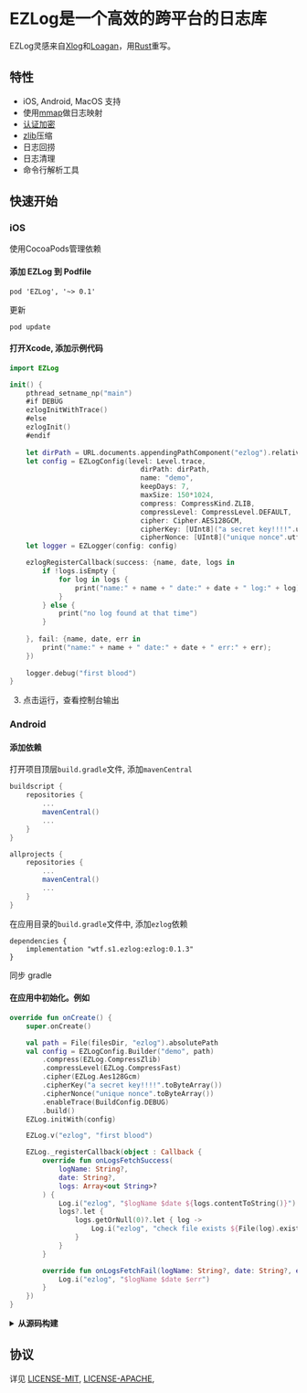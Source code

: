 # EZLog是一个高效的跨平台的日志库
EZLog灵感来自[Xlog](https://github.com/Tencent/mars)和[Loagan](https://github.com/Meituan-Dianping/Logan)，用[Rust](https://www.rust-lang.org/)重写。

## 特性
- iOS, Android, MacOS 支持
- 使用[mmap](https://man7.org/linux/man-pages/man2/mmap.2.html)做日志映射
- [认证加密](https://en.wikipedia.org/wiki/Authenticated_encryption)
- [zlib](https://en.wikipedia.org/wiki/Zlib)压缩
- 日志回捞
- 日志清理
- 命令行解析工具

## 快速开始
### iOS

使用CocoaPods管理依赖

#### 添加 EZLog 到 Podfile

```
pod 'EZLog', '~> 0.1'
```
更新

```
pod update
```
#### 打开Xcode, 添加示例代码

```swift
import EZLog

init() {
    pthread_setname_np("main")
    #if DEBUG
    ezlogInitWithTrace()
    #else
    ezlogInit()
    #endif
    
    let dirPath = URL.documents.appendingPathComponent("ezlog").relativePath
    let config = EZLogConfig(level: Level.trace,
                                dirPath: dirPath,
                                name: "demo",
                                keepDays: 7,
                                maxSize: 150*1024,
                                compress: CompressKind.ZLIB,
                                compressLevel: CompressLevel.DEFAULT,
                                cipher: Cipher.AES128GCM,
                                cipherKey: [UInt8]("a secret key!!!!".utf8),
                                cipherNonce: [UInt8]("unique nonce".utf8))
    let logger = EZLogger(config: config)

    ezlogRegisterCallback(success: {name, date, logs in
        if !logs.isEmpty {
            for log in logs {
                print("name:" + name + " date:" + date + " log:" + log);
            }
        } else {
            print("no log found at that time")
        }
        
    }, fail: {name, date, err in
        print("name:" + name + " date:" + date + " err:" + err);
    })
    
    logger.debug("first blood")
}
```

3. 点击运行，查看控制台输出

### Android

#### 添加依赖

打开项目顶层`build.gradle`文件, 添加`mavenCentral`

```groovy
buildscript {
    repositories {
        ...
        mavenCentral()
        ...
    }
}

allprojects {
    repositories {
        ...
        mavenCentral()
        ...
    }
}
```

在应用目录的`build.gradle`文件中, 添加`ezlog`依赖

```
dependencies {
    implementation "wtf.s1.ezlog:ezlog:0.1.3"
}
```

同步 gradle

#### 在应用中初始化。例如

```kotlin
override fun onCreate() {
    super.onCreate()

    val path = File(filesDir, "ezlog").absolutePath
    val config = EZLogConfig.Builder("demo", path)
        .compress(EZLog.CompressZlib)
        .compressLevel(EZLog.CompressFast)
        .cipher(EZLog.Aes128Gcm)
        .cipherKey("a secret key!!!!".toByteArray())
        .cipherNonce("unique nonce".toByteArray())
        .enableTrace(BuildConfig.DEBUG)
        .build()
    EZLog.initWith(config)

    EZLog.v("ezlog", "first blood")

    EZLog._registerCallback(object : Callback {
        override fun onLogsFetchSuccess(
            logName: String?,
            date: String?,
            logs: Array<out String>?
        ) {
            Log.i("ezlog", "$logName $date ${logs.contentToString()}")
            logs?.let {
                logs.getOrNull(0)?.let { log ->
                    Log.i("ezlog", "check file exists ${File(log).exists()}")
                }
            }
        }

        override fun onLogsFetchFail(logName: String?, date: String?, err: String?) {
            Log.i("ezlog", "$logName $date $err")
        }
    })
}

```

<details>
<summary><b>从源码构建</b></summary>
</p>

安装配置`Rust`

```
curl --proto '=https' --tlsv1.2 -sSf https://sh.rustup.rs | sh
source $HOME/.cargo/env
```

使用nightly版本

``` 
rustup default nightly-2022-07-12
```

构建时使用了[build-std](https://doc.rust-lang.org/nightly/cargo/reference/unstable.html#build-std)特性，所以需要添加std的源码组件

```
rustup component add rust-src --toolchain nightly-x86_64-apple-darwin
```

添加构建目标: iOS, android

```
rustup target add aarch64-linux-android armv7-linux-androideabi aarch64-apple-ios aarch64-apple-ios-sim x86_64-apple-ios
```

克隆仓库到本地后，在命令行中执行

```
cargo check
```

等待所有的依赖下载...构建ezlog包

```
cargo build -p ezlog
```

####  android工程构建

使用`cargo-ndk`来构建动态链接库

```
cargo install cargo-ndk
```

在仓库的android目录下执行

```
sh b_android.sh
```

在AndroidStudio中打开android项目


#### iOS工程构建

安装 `cbindgen`

```
cargo install --force cbindgen
```

在仓库的ios目录执行

```
sh b_ios.sh
```

在Xcode里打开`ios/EZlog.xcworkspace`

</details>

## 协议

详见 [LICENSE-MIT](LICENSE-MIT), [LICENSE-APACHE](LICENSE-APACHE), 